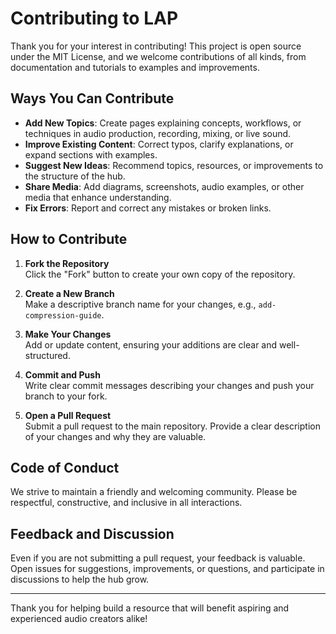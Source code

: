 # Contributing to LAP

Thank you for your interest in contributing! This project is open source under the MIT License, and we welcome contributions of all kinds, from documentation and tutorials to examples and improvements.

## Ways You Can Contribute

- **Add New Topics**: Create pages explaining concepts, workflows, or techniques in audio production, recording, mixing, or live sound.  
- **Improve Existing Content**: Correct typos, clarify explanations, or expand sections with examples.  
- **Suggest New Ideas**: Recommend topics, resources, or improvements to the structure of the hub.  
- **Share Media**: Add diagrams, screenshots, audio examples, or other media that enhance understanding.  
- **Fix Errors**: Report and correct any mistakes or broken links.

## How to Contribute

1. **Fork the Repository**  
   Click the "Fork" button to create your own copy of the repository.  

2. **Create a New Branch**  
   Make a descriptive branch name for your changes, e.g., `add-compression-guide`.  

3. **Make Your Changes**  
   Add or update content, ensuring your additions are clear and well-structured.  

4. **Commit and Push**  
   Write clear commit messages describing your changes and push your branch to your fork.  

5. **Open a Pull Request**  
   Submit a pull request to the main repository. Provide a clear description of your changes and why they are valuable.  

## Code of Conduct

We strive to maintain a friendly and welcoming community. Please be respectful, constructive, and inclusive in all interactions.  

## Feedback and Discussion

Even if you are not submitting a pull request, your feedback is valuable. Open issues for suggestions, improvements, or questions, and participate in discussions to help the hub grow.  

---

Thank you for helping build a resource that will benefit aspiring and experienced audio creators alike!
